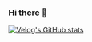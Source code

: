 ### Hi there 👋

[![Velog's GitHub stats](https://velog-readme-stats.vercel.app/api?name=abcRIHO)](https://github.com/abcRIHO/velog-readme-stats)

<!--
**abcRIHO/abcRIHO** is a ✨ _special_ ✨ repository because its `README.md` (this file) appears on your GitHub profile.

Here are some ideas to get you started:

- 🔭 I’m currently working on ...
- 🌱 I’m currently learning ...
- 👯 I’m looking to collaborate on ...
- 🤔 I’m looking for help with ...
- 💬 Ask me about ...
- 📫 How to reach me: ...
- 😄 Pronouns: ...
- ⚡ Fun fact: ...
-->
